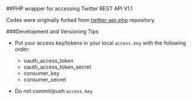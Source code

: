 ##PHP wrapper for accessing Twitter REST API V1.1

Codes were originally forked from [twitter-api-php](https://github.com/J7mbo/twitter-api-php) repository.

###Development and Versioning Tips

- Put your access key/tokens in your local ```access.key``` with the following order:
  - oauth_access_token
  - oauth_access_token_secret
  - consumer_key
  - consumer_secret
  
- Do not commit/push ```access.key```





